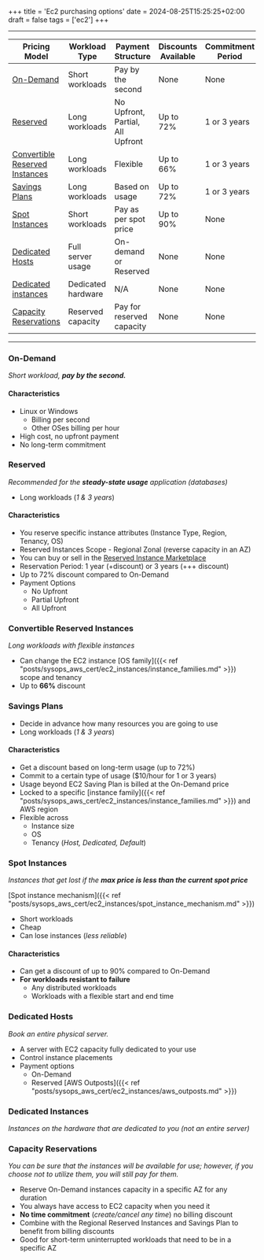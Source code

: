 +++
title = 'Ec2 purchasing options'
date = 2024-08-25T15:25:25+02:00
draft = false
tags = ['ec2']
+++

---
| Pricing Model                | Workload Type         | Payment Structure                | Discounts Available | Commitment Period |
|------------------------------|-----------------------|----------------------------------|---------------------|-------------------|
| [On-Demand](#on-demand)                    | Short workloads       | Pay by the second                | None                | None              |I
| [Reserved](#reserved)                      | Long workloads        | No Upfront, Partial, All Upfront| Up to 72%           | 1 or 3 years      |
| [Convertible Reserved Instances](#convertible-reserved-instances) | Long workloads        | Flexible                         | Up to 66%           | 1 or 3 years      |
| [Savings Plans](#savings-plans)                | Long workloads        | Based on usage                   | Up to 72%           | 1 or 3 years      |
| [Spot Instances](#spot-instances)               | Short workloads       | Pay as per spot price           | Up to 90%           | None              |
| [Dedicated Hosts](#dedicated-hosts)              | Full server usage     | On-demand or Reserved            | None                | None              |
| [Dedicated instances](#dedicated-instances)           | Dedicated hardware     | N/A                              | None                | None              |
| [Capacity Reservations](#capacity-reservations)         | Reserved capacity      | Pay for reserved capacity        | None                | None              |

---

### On-Demand
*Short workload, **pay by the second.***

#### Characteristics 
- Linux or Windows 
    - Billing per second 
    - Other OSes billing per hour 
- High cost, no upfront payment 
- No long-term commitment 

### Reserved 
*Recommended for the **steady-state usage** application (databases)*
- Long workloads (*1 & 3 years*)

#### Characteristics 
- You reserve specific instance attributes (Instance Type, Region, Tenancy, OS)
- Reserved Instances Scope - Regional Zonal (reverse capacity in an AZ)
- You can buy or sell in the [Reserved Instance Marketplace](https://docs.aws.amazon.com/AWSEC2/latest/UserGuide/ri-market-concepts-buying.html#ri-market-buying-guide)
- Reservation Period: 1 year (+discount) or 3 years (+++ discount)
- Up to 72% discount compared to On-Demand
- Payment Options 
    - No Upfront 
    - Partial Upfront 
    - All Upfront 

### Convertible Reserved Instances
*Long workloads with flexible instances*
- Can change the EC2 instance 
[OS family]({{< ref "posts/sysops_aws_cert/ec2_instances/instance_families.md" >}}) scope and tenancy
- Up to **66%** discount

### Savings Plans 
- Decide in advance how many resources you are going to use
- Long workloads (*1 & 3 years*)

#### Characteristics
- Get a discount based on long-term usage (up to 72%)
- Commit to a certain type of usage ($10/hour for 1 or 3 years)
- Usage beyond EC2 Saving Plan is billed at the On-Demand price 
- Locked to a specific [instance family]({{< ref "posts/sysops_aws_cert/ec2_instances/instance_families.md" >}}) and AWS region 
- Flexible across 
    - Instance size 
    - OS 
    - Tenancy (*Host, Dedicated, Default*)

### Spot Instances  
*Instances that get lost if the **max price is less than the current spot price***

[Spot instance mechanism]({{< ref "posts/sysops_aws_cert/ec2_instances/spot_instance_mechanism.md" >}})
- Short workloads 
- Cheap 
- Can lose instances (*less reliable*)

#### Characteristics
- Can get a discount of up to 90% compared to On-Demand
- **For workloads resistant to failure**
    - Any distributed workloads
    - Workloads with a flexible start and end time 

### Dedicated Hosts  
*Book an entire physical server.*
- A server with EC2 capacity fully dedicated to your use 
- Control instance placements 
- Payment options
    - On-Demand
    - Reserved
[AWS Outposts]({{< ref "posts/sysops_aws_cert/ec2_instances/aws_outposts.md" >}})

### Dedicated Instances 
*Instances on the hardware that are dedicated to you (not an entire server)*

### Capacity Reservations
*You can be sure that the instances will be available for use; however, if you choose not to utilize them, you will still pay for them.*
- Reserve On-Demand instances capacity in a specific AZ for any duration
- You always have access to EC2 capacity when you need it 
- **No time commitment** (*create/cancel any time*) no billing discount 
- Combine with the Regional Reserved Instances and Savings Plan to benefit from billing discounts
- Good for short-term uninterrupted workloads that need to be in a specific AZ
